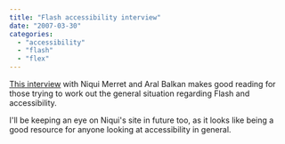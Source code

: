 ```yaml
---
title: "Flash accessibility interview"
date: "2007-03-30"
categories: 
  - "accessibility"
  - "flash"
  - "flex"
---
```


[This interview](http://www.wait-till-i.com/index.php?p=374) with Niqui Merret and Aral Balkan makes good reading for those trying to work out the general situation regarding Flash and accessibility.

I'll be keeping an eye on Niqui's site in future too, as it looks like being a good resource for anyone looking at accessibility in general.
